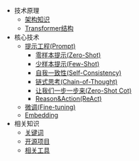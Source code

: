 <!-- _sidebar.md -->

* 技术原理
  * [架构知识](/chatGPT/gpt.架构知识.md)
  * [Transformer结构](/chatGPT/gpt.transformer.md)
* 核心技术
  * [提示工程(Prompt)](/chatGPT/prompt.md)
    * [零样本提示(Zero-Shot)](/chatGPT/prompt.zero-shot.md)
    * [少样本提示(Few-Shot)](/chatGPT/prompt.few-shot.md)
    * [自我一致性(Self-Consistency)](/chatGPT/prompt.self-consistency.md)
    * [链式思考(Chain-of-Thought)](/chatGPT/prompt.cot.md)
    * [让我们一步一步来(Zero-Shot Cot)](/chatGPT/prompt.zero-shot-cot.md)
    * [Reason&Action(ReAct)](/chatGPT/prompt.react.md)
  * [微调(Fine-tuning)](/chatGPT/finetune.md)
  * [Embedding](/chatGPT/embedding.md)
* 相关知识
  * [关键词](/chatGPT/others.关键词.md)
  * [开源项目](/chatGPT/others.开源项目.md)
  * [相关工具](/chatGPT/others.相关工具.md)

